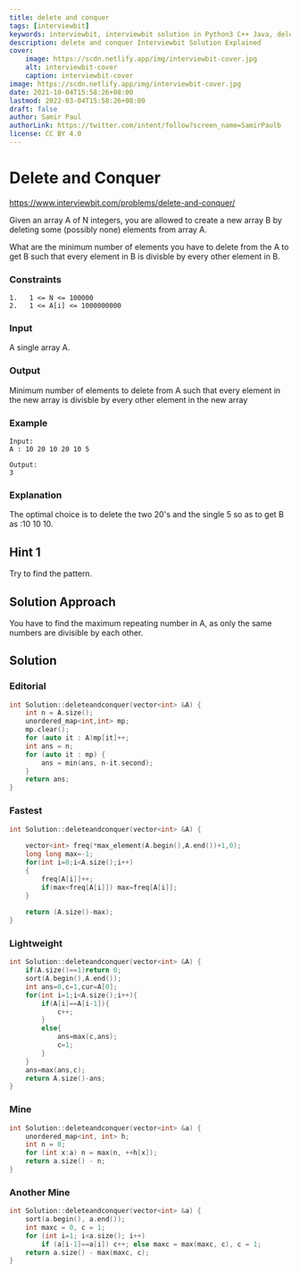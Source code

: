 ```yaml
---
title: delete and conquer
tags: [interviewbit]
keywords: interviewbit, interviewbit solution in Python3 C++ Java, delete and conquer solution
description: delete and conquer Interviewbit Solution Explained
cover:
    image: https://scdn.netlify.app/img/interviewbit-cover.jpg
    alt: interviewbit-cover
    caption: interviewbit-cover
image: https://scdn.netlify.app/img/interviewbit-cover.jpg
date: 2021-10-04T15:58:26+08:00
lastmod: 2022-03-04T15:58:26+08:00
draft: false
author: Samir Paul
authorLink: https://twitter.com/intent/follow?screen_name=SamirPaulb
license: CC BY 4.0
---
```


# Delete and Conquer

https://www.interviewbit.com/problems/delete-and-conquer/

Given an array A of N integers, you are allowed to create a new array B by deleting some (possibly none) elements from array A.

What are the minimum number of elements you have to delete from the A to get B such that every element in B is divisble by every other element in B.

### Constraints

```
1.   1 <= N <= 100000
2.   1 <= A[i] <= 1000000000
```

### Input

A single array A.

### Output

Minimum number of elements to delete from A such that every element in the new array
is divisble by every other element in the new array

### Example

```
Input:
A : 10 20 10 20 10 5

Output:
3
```

### Explanation

The optimal choice is to delete the two 20's and the single 5 so as to get B as :10 10 10.

## Hint 1

Try to find the pattern.

## Solution Approach

You have to find the maximum repeating number in A, as only the same numbers are divisible by each other.

## Solution

### Editorial
```cpp
int Solution::deleteandconquer(vector<int> &A) {
    int n = A.size();
    unordered_map<int,int> mp;
    mp.clear();
    for (auto it : A)mp[it]++;
    int ans = n;
    for (auto it : mp) {
        ans = min(ans, n-it.second);
    }
    return ans;
}
```
### Fastest
```cpp
int Solution::deleteandconquer(vector<int> &A) {
    
    vector<int> freq(*max_element(A.begin(),A.end())+1,0);
    long long max=-1;
    for(int i=0;i<A.size();i++)
    {
        freq[A[i]]++;
        if(max<freq[A[i]]) max=freq[A[i]];
    }
    
    return (A.size()-max);
}
```
### Lightweight
```cpp
int Solution::deleteandconquer(vector<int> &A) {
    if(A.size()==1)return 0;
    sort(A.begin(),A.end());
    int ans=0,c=1,cur=A[0];
    for(int i=1;i<A.size();i++){
        if(A[i]==A[i-1]){
            c++;
        }
        else{
            ans=max(c,ans);
            c=1;
        }
    }
    ans=max(ans,c);
    return A.size()-ans;
}
```

### Mine
```cpp
int Solution::deleteandconquer(vector<int> &a) {
    unordered_map<int, int> h;
    int n = 0;
    for (int x:a) n = max(n, ++h[x]);
    return a.size() - n;
}
```

### Another Mine
```cpp
int Solution::deleteandconquer(vector<int> &a) {
    sort(a.begin(), a.end());
    int maxc = 0, c = 1;
    for (int i=1; i<a.size(); i++)
        if (a[i-1]==a[i]) c++; else maxc = max(maxc, c), c = 1;
    return a.size() - max(maxc, c);
}
```
